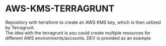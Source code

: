 # AWS-KMS-TERRAGRUNT

Repository with terraform to create an AWS KMS key, which is then utilized by Terragrunt.  
The idea with the terragrunt is you could create multiple resources for different AWS environments/accounts.
DEV is provided as an example
